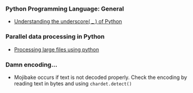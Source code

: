 ### Python Programming Language: General
- [Understanding the underscore( _ ) of Python](https://hackernoon.com/understanding-the-underscore-of-python-309d1a029edc)
### Parallel data processing in Python
- [Processing large files using python](http://www.blopig.com/blog/2016/08/processing-large-files-using-python/)
### Damn encoding...
- Mojibake occurs if text is not decoded properly. Check the encoding by reading text in bytes and using `chardet.detect()`
